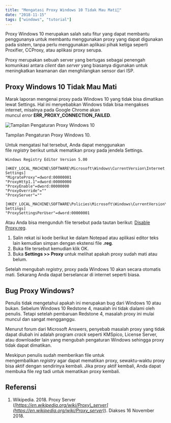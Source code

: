 ```yaml
---
title: "Mengatasi Proxy Windows 10 Tidak Mau Mati🔭"
date: "2018-11-15"
tags: ["windows", "tutorial"]
---
```


Proxy Windows 10 merupakan salah satu fitur yang dapat membantu penggunanya untuk membantu menggunakan proxy yang dapat digunakan pada sistem, tanpa perlu menggunakan aplikasi pihak ketiga seperti Proxifier, CCProxy, atau aplikasi proxy serupa.

Proxy merupakan sebuah server yang bertugas sebagai penengah komunikasi antara _client_ dan _server_ yang biasanya digunakan untuk meningkatkan keamanan dan menghilangkan sensor dari ISP.

## Proxy Windows 10 Tidak Mau Mati

Marak laporan mengenai proxy pada Windows 10 yang tidak bisa dimatikan lewat Settings. Hal ini menyebabkan Windows tidak bisa mengakses internet, misalnya pada Google Chrome akan muncul _error_ **ERR_PROXY_CONNECTION_FAILED**.

![Tampilan Pengaturan Proxy Windows 10](/posts/2018-11-18/44985786865_3f03e02e25_o.png)

Tampilan Pengaturan Proxy Windows 10.

Untuk mengatasi hal tersebut, Anda dapat menggunakan file _registry_ berikut untuk mematikan proxy pada jendela Settings.

```plain
Windows Registry Editor Version 5.00

[HKEY_LOCAL_MACHINE\SOFTWARE\Microsoft\Windows\CurrentVersion\Internet Settings]
"MigrateProxy"=dword:00000001
"ProxyHttp1.1"=dword:00000000
"ProxyEnable"=dword:00000000
"ProxyOverride"=""
"ProxyServer"=""

[HKEY_LOCAL_MACHINE\SOFTWARE\Policies\Microsoft\Windows\CurrentVersion\Internet Settings] 
"ProxySettingsPerUser"=dword:00000001
```

Atau Anda bisa mengunduh file tersebut pada tautan berikut: [Disable Proxy.reg](https://drive.google.com/open?id=1dAGdA7V0yq6WVgbsGmlmPEYreWIdaV9D).

1. Salin rekat isi kode berikut ke dalam Notepad atau aplikasi editor teks lain kemudian simpan dengan ekstensi file **.reg**.
2. Buka file tersebut kemudian klik OK.
3. Buka **Settings >> Proxy** untuk melihat apakah proxy sudah mati atau belum.

Setelah mengubah _registry_, proxy pada Windows 10 akan secara otomatis mati. Sekarang Anda dapat berselancar di internet seperti biasa.

## Bug Proxy Windows?

Penulis tidak mengetahui apakah ini merupakan bug dari Windows 10 atau bukan. Sebelum Windows 10 Redstone 4, masalah ini tidak dialami oleh penulis. Tetapi setelah pembaruan Redstone 4, masalah proxy ini mulai muncul dan sangat mengganggu.

Menurut forum dari Microsoft Answers, penyebab masalah proxy yang tidak dapat diubah ini adalah program _crack_ seperti KMSpico, License Server, atau downloader lain yang mengubah pengaturan Windows sehingga proxy tidak dapat dimatikan.

Meskipun penulis sudah memberikan file untuk mengembalikan _registry_ agar dapat mematikan proxy, sewaktu-waktu proxy bisa aktif dengan sendirinya kembali. Jika proxy aktif kembali, Anda dapat membuka file _reg_ tadi untuk mematikan proxy kembali.

## Referensi

1. Wikipedia. 2018. Proxy Server (_[https://en.wikipedia.org/wiki/Proxy\_server](https://en.wikipedia.org/wiki/Proxy_server)_). Diakses 16 November 2018.
